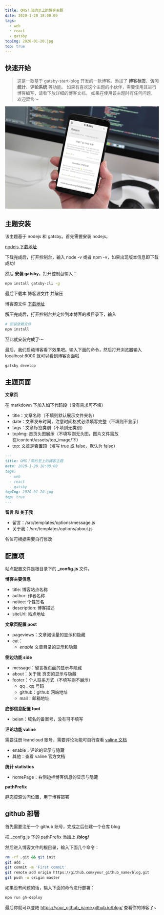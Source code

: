 ```yaml
---
title: OMG！简约至上的博客主题
date: 2020-1-20 18:00:00
tags:
  - web
  - react
  - gatsby
topImg: 2020-01-20.jpg
top: true
---
```


## 快速开始

> 这是一款基于 gatsby-start-blog 开发的一款博客。添加了 **博客标签**、**访问统计**、**评论系统** 等功能。
> 如果有喜欢这个主题的小伙伴，需要使用其进行博客编写，请看下放详细的博客文档。
> 如果在使用该主题时有任何问题，欢迎留言～

![图片](./1.jpg)

## 主题安装

该主题基于 nodejs 和 gatsby。首先需要安装 nodejs。

[nodejs 下载地址](https://nodejs.org/en/)

下载完成后，打开控制台，输入 node -v 或者 npm -v，如果出现版本信息即下载成功!

然后 **安装 gatsby**。打开控制台输入：

```bash
npm install gatsby-cli -g
```

最后下载本 博客源文件 并解压

博客源文件 [下载地址](https://github.com/betterTisen/gatsby-omg-blog/archive/master.zip)

解压完成后，打开控制台并定位到本博客的根目录下，输入

```bash
# 安装依赖文件
npm install
```

至此就安装完成了～

最后，我们启动博客看下效果吧。输入下面的命令，然后打开浏览器输入 localhost:8000 就可以看到博客页面啦

```bash
gatsby develop
```

## 主题页面

**文章页**

在 markdown 下加入如下代码段（没有需求可不填）

- title：文章名称（不填则默认展示文件夹名）
- date：文章发布时间，注意时间格式必须填写完整（不填则不显示）
- tags：文章标签类别（不填则无类别）
- topImg: 首页头图展示（不填写则无头图，图片文件需放在/content/assets/top_image/下）
- top: 文章是否置顶（填写 true 或 false，默认为 false）

```markdown
---
title: OMG！简约至上的博客主题
date: 2020-1-20 18:00:00
tags:
  - web
  - react
  - gatsby
topImg: 2020-01-20.jpg
top: true
---
```

**留言 和 关于我**

- 留言：/src/templates/options/message.js
- 关于我：/src/templates/options/about.js

各位可根据需要自行修改

## 配置项

站点配置文件是根目录下的 **\_config.js** 文件。

**博客主要信息**

- title: 博客站点名称
- author: 作者名称
- notice: 个性签名
- description: 博客描述
- siteUrl: 站点地址

**文章页配置 post**

- pageviews：文章阅读量的显示和隐藏
- cat：
  - _enable_ 文章目录的显示和隐藏

**侧边功能 side**

- message：留言板页面的显示与隐藏
- about：关于我 页面的显示与隐藏
- footer：个人联系方式（不填写则不展示）
  - qq：qq 号码
  - github：github 网站地址
  - mail：邮箱地址

**底部信息配置 foot**

- beian：域名的备案号，没有可不填写

**评论功能 valine**

需要注册 leancloud 账号，需要评论功能可自行查看 [valine 文档](https://valine.js.org/)

- enable：评论的显示与隐藏
- 其他：查看 valine 官方文档

**统计 statistics**

- homePage：右侧边栏博客信息的显示与隐藏

**pathPrefix**

静态资源访问位置，用于博客部署

## github 部署

首先需要注册一个 github 账号，完成之后创建一个仓库 blog

把 \_config.js 下的 pathPrefix 添加上 **/blog/**

然后进入博客文件的根目录，输入下面几个命令：

```bash
rm -rf .git && git init
git add .
git commit -m 'First commit'
git remote add origin https://github.com/your_github_name/blog.git
git push -u origin master
```

如果没有问题的话，输入下面的命令进行部署：

```bash
npm run gh-deploy
```

最后你就可以登陆 https://your_github_name.github.io/blog/ 查看你的博客了~
